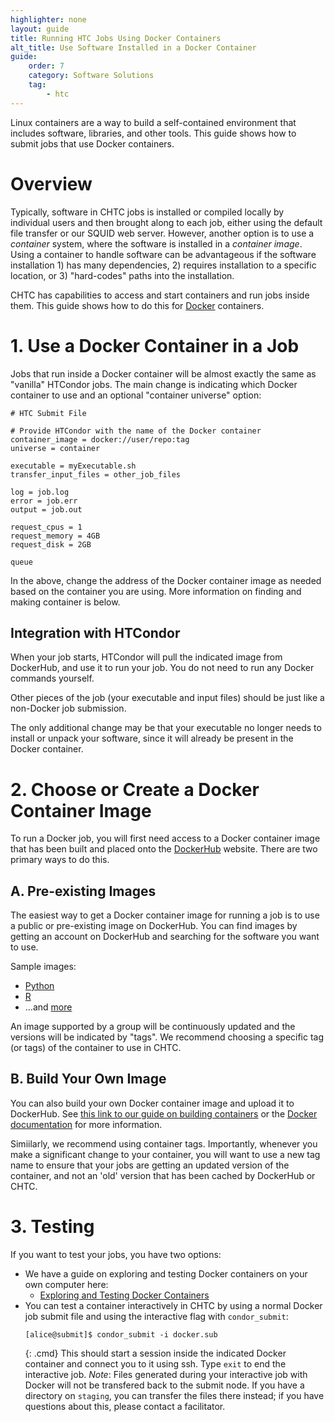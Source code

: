 ```yaml
---
highlighter: none
layout: guide
title: Running HTC Jobs Using Docker Containers
alt_title: Use Software Installed in a Docker Container
guide:
    order: 7
    category: Software Solutions
    tag:
        - htc
---
```


Linux containers are a way to build a self-contained environment that
includes software, libraries, and other tools. This guide shows how to
submit jobs that use Docker containers.

# Overview

Typically, software in CHTC jobs is installed or compiled locally by
individual users and then brought along to each job, either using the
default file transfer or our SQUID web server. However, another option
is to use a *container* system, where the software is installed in a
*container image*. Using a container to handle software can be
advantageous if the software installation 1) has many dependencies, 2)
requires installation to a specific location, or 3) "hard-codes" paths
into the installation.

CHTC has capabilities to access and start containers and
run jobs inside them. This guide shows how to do this for
[Docker](https://www.docker.com/what-docker) containers.

# 1. Use a Docker Container in a Job

Jobs that run inside a Docker container will be almost exactly the same
as "vanilla" HTCondor jobs. The main change is indicating which Docker 
container to use and an optional "container universe" option: 

```
# HTC Submit File

# Provide HTCondor with the name of the Docker container
container_image = docker://user/repo:tag
universe = container

executable = myExecutable.sh
transfer_input_files = other_job_files

log = job.log
error = job.err
output = job.out

request_cpus = 1
request_memory = 4GB
request_disk = 2GB

queue
```

In the above, change the address of the Docker container image as 
needed based on the container you are using. More information on finding 
and making container is below. 

## Integration with HTCondor

When your job starts, HTCondor will pull the indicated image from
DockerHub, and use it to run your job. You do not need to run any 
Docker commands yourself. 

Other pieces of the job (your executable and input files) should be just
like a non-Docker job submission. 

The only additional change may be that your
executable no longer needs to install or unpack your software, since it
will already be present in the Docker container. 

# 2. Choose or Create a Docker Container Image

To run a Docker job, you will first need access to a Docker container
image that has been built and placed onto the
[DockerHub](https://hub.docker.com/) website. There are two primary ways
to do this.

## A. Pre-existing Images

The easiest way to get a Docker container image for running a job is to
use a public or pre-existing image on DockerHub. You can find images by
getting an account on DockerHub and searching for the software you want
to use.

Sample images:

-   [Python](https://hub.docker.com/_/python/)
-   [R](https://hub.docker.com/r/rocker/r-ver/)
-   ...and [more](https://hub.docker.com/explore/)

An image supported by a group will be continuously updated and the
versions will be indicated by "tags". We recommend choosing a specific
tag (or tags) of the container to use in CHTC.

## B. Build Your Own Image

You can also build your own Docker container image and upload it to
DockerHub. See [this link to our guide on building containers](docker-build.html) or the [Docker
documentation](https://docs.docker.com/engine/getstarted/) for more
information.

Simiilarly, we recommend using container tags. Importantly, whenever you make a significant change
to your container, you will want to use a new tag name to ensure that your jobs are getting an
updated version of the container, and not an 'old' version that has been cached by DockerHub 
or CHTC.

# 3. Testing

If you want to test your jobs, you have two options: 

* We have a guide on exploring and testing Docker containers on your own computer here: 
    * [Exploring and Testing Docker Containers](docker-test.html)
* You can test a container interactively in CHTC by using a normal Docker job submit file and using the 
interactive flag with `condor_submit`: 
    ```
    [alice@submit]$ condor_submit -i docker.sub
    ```
    {: .cmd}
    This should start a session inside the indicated Docker container and connect you to it using ssh. Type `exit` to end the interactive job. *Note*: Files generated during your interactive job with Docker will not be transfered back to the submit node.  If you have a directory on `staging`, you can transfer the files there instead; if you have questions about this, please contact a facilitator. 

